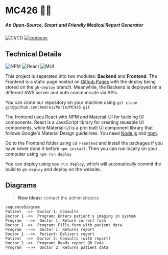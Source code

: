 
# MC426 👩‍⚕️ 
##### An Open-Source, Smart and Friendly Medical Report Generator

![CI/CD](https://github.com/AndreisPurim/MC426/workflows/CI/CD/badge.svg) [![codecov](https://codecov.io/gh/AndreisPurim/MC426/branch/workflows/graph/badge.svg)](https://codecov.io/gh/AndreisPurim/MC426)


## Technical Details
![NPM](https://img.shields.io/badge/NPM-%23CB3837.svg?style=for-the-badge&logo=npm&logoColor=white) ![React](https://img.shields.io/badge/react-%2320232a.svg?style=for-the-badge&logo=react&logoColor=%2361DAFB) ![MUI](https://img.shields.io/badge/MUI-%230081CB.svg?style=for-the-badge&logo=mui&logoColor=white)

This project is separated into two modules: **Backend** and **Frontend**.
The Frontend is a static page hosted on [Github Pages](https://pages.github.com/) with the deploy being stored on the ```gh-deploy``` branch. Meanwhile, the Backend is deployed on a different AWS server and both communicate via APIs.

You can clone our repository on your machine using ```git clone git@github.com:AndreisPurim/MC426.git```

The frontend uses React with NPM and Material-UI for building UI components. React is a JavaScript library for creating reusable UI components, while Material-UI is a pre-built UI component library that follows Google's Material Design guidelines. You need [Node.js](https://nodejs.org/en) and [npm](https://docs.npmjs.com/downloading-and-installing-node-js-and-npm). 

Go to the Frontend folder using ```cd Frontend``` and install the packages if you have never done it before ```npm install```. Then you can run locally on your computer using ```npm run deploy```

You can deploy using ```npm run deploy```, which will automatically commit the build to ```gh-deploy```  and deploy on the website.
 


## Diagrams

> **New ideas:** contact the administrators

```mermaid
sequenceDiagram
Patient  ->>  Doctor 1: Consults
Doctor 1 ->>  Program: Enters patient's imaging in system
Program  -->>  Doctor 1: Return correct form
Doctor 1 ->>  Program: Fills form with patient data
Program  -->>  Doctor 1: Returns report
Doctor 1 -->>  Patient: Delivers report
Patient  ->>  Doctor 2: Consults (with report)
Doctor 2 ->>  Program: Reads report QR Code
Program  -->>  Doctor 2: Returns patient data
```



